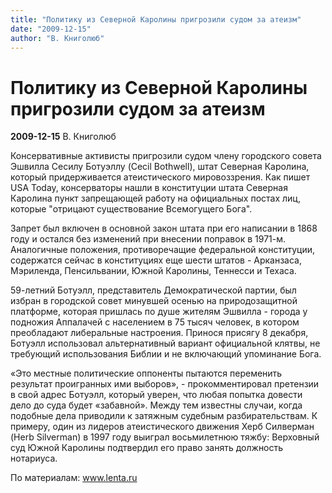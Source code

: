```yaml
---
title: "Политику из Северной Каролины пригрозили судом за атеизм"
date: "2009-12-15"
author: "В. Книголюб"
---
```


# Политику из Северной Каролины пригрозили судом за атеизм

**2009-12-15** В. Книголюб

Консервативные активисты пригрозили судом члену городского совета Эшвилла Сесилу Ботуэллу (Cecil Bothwell), штат Северная Каролина, который придерживается атеистического мировоззрения. Как пишет USA Today, консерваторы нашли в конституции штата Северная Каролина пункт запрещающей работу на официальных постах лиц, которые "отрицают существование Всемогущего Бога".

Запрет был включен в основной закон штата при его написании в 1868 году и остался без изменений при внесении поправок в 1971-м. Аналогичные положения, противоречащие федеральной конституции, содержатся сейчас в конституциях еще шести штатов - Арканзаса, Мэриленда, Пенсильвании, Южной Каролины, Теннесси и Техаса.

59-летний Ботуэлл, представитель Демократической партии, был избран в городской совет минувшей осенью на природозащитной платформе, которая пришлась по душе жителям Эшвилла - города у подножия Аппалачей с населением в 75 тысяч человек, в котором преобладают либеральные настроения. Принося присягу 8 декабря, Ботуэлл использовал альтернативный вариант официальной клятвы, не требующий использования Библии и не включающий упоминание Бога.

«Это местные политические оппоненты пытаются переменить результат проигранных ими выборов», - прокомментировал претензии в свой адрес Ботуэлл, который уверен, что любая попытка довести дело до суда будет «забавной». Между тем известны случаи, когда подобные дела приводили к затяжным судебным разбирательствам. К примеру, один из лидеров атеистического движения Херб Силверман (Herb Silverman) в 1997 году выиграл восьмилетнюю тяжбу: Верховный суд Южной Каролины подтвердил его право занять должность нотариуса.

По материалам: www.lenta.ru